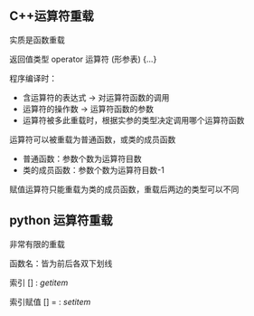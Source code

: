 ## C++运算符重载

实质是函数重载

返回值类型 operator 运算符 \(形参表\) {...}

程序编译时：

* 含运算符的表达式 -&gt; 对运算符函数的调用
* 运算符的操作数 -&gt; 运算符函数的参数
* 运算符被多此重载时，根据实参的类型决定调用哪个运算符函数

运算符可以被重载为普通函数，或类的成员函数

* 普通函数：参数个数为运算符目数
* 类的成员函数：参数个数为运算符目数-1

赋值运算符只能重载为类的成员函数，重载后两边的类型可以不同

## python 运算符重载

非常有限的重载

函数名：皆为前后各双下划线

索引 \[\] : _getitem_

索引赋值 \[\] = : _setitem_

